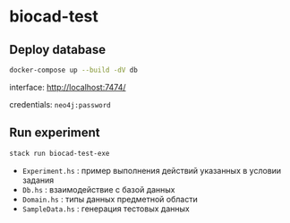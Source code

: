 # biocad-test

## Deploy database

```bash
docker-compose up --build -dV db
```

interface: <http://localhost:7474/>

credentials: `neo4j:password`

## Run experiment

```bash
stack run biocad-test-exe
```

* `Experiment.hs` : пример выполнения действий указанных в условии задания
* `Db.hs` : взаимодействие с базой данных
* `Domain.hs` : типы данных предметной области
* `SampleData.hs` : генерация тестовых данных
